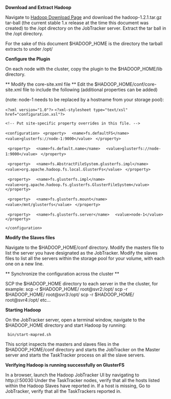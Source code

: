 **Download and Extract Hadoop**


Navigate to [Hadoop Download Page](http://hadoop.apache.org/releases.html#Download) and download the hadoop-1.2.1.tar.gz  tar-ball (the current stable 1.x release at the time this document was created) to the /opt directory on the JobTracker server. Extract the tar ball in the /opt directory.

For the sake of this document $HADOOP_HOME is the directory the tarball extracts to under /opt/

**Configure the Plugin**

On each node with the cluster, copy the plugin to the $HADOOP_HOME/lib directory.

** Modify the core-site.xml file **
Edit the $HADOOP_HOME/conf/core-site.xml file to include the following (additional properties can be added)

(note: node-1 needs to be replaced by a hostname from your storage pool):

`<?xml version="1.0"?>`
`<?xml-stylesheet type="text/xsl" href="configuration.xsl"?>`

`<!-- Put site-specific property overrides in this file. -->`

`<configuration>`
` <property>`
`  <name>fs.defaultFS</name>`
`  <value>glusterfs://node-1:9000</value>`
` </property>`

` <property>`
`  <name>fs.default.name</name>`
`  <value>glusterfs://node-1:9000</value>`
` </property>`

` <property>`
`  <name>fs.AbstractFileSystem.glusterfs.impl</name>`
`  <value>org.apache.hadoop.fs.local.GlusterFs</value>`
` </property>`

` <property>`
`  <name>fs.glusterfs.impl</name>`
`  <value>org.apache.hadoop.fs.glusterfs.GlusterFileSystem</value>`
` </property>`

` <property>`
`  <name>fs.glusterfs.mount</name>`
`  <value>/mnt/glusterfs</value>`
` </property>`

` <property>`
`  <name>fs.glusterfs.server</name>`
`  <value>node-1</value>`
` </property>`

`</configuration>`

**Modify the Slaves files**

Navigate to the $HADOOP_HOME/conf directory. Modify the masters file to list the server you have designated as the JobTracker. Modify the slaves files to list all the servers within the storage pool for your volume, with each one on a new line.

** Synchronize the configuration across the cluster **

SCP the $HADOOP_HOME directory to each server in the  the cluster, for example:
    scp -r $HADOOP_HOME/ root@svr2:/opt/
    scp -r $HADOOP_HOME/ root@svr3:/opt/
    scp -r $HADOOP_HOME/ root@svr4:/opt/
    etc...

**Starting Hadoop**

On the JobTracker server, open a terminal window, navigate to the $HADOOP_HOME directory and start Hadoop by running:

     bin/start-mapred.sh 

This script  inspects the masters and slaves files in the $HADOOP_HOME/conf directory and starts the JobTracker on the Master server and starts the TaskTracker process on all the slave servers.

**Verifying Hadoop is running successfully on GlusterFS**

In a browser, launch the Hadoop JobTracker UI by navigating to http://<JobTrackerHostName>:50030 
Under the TaskTracker nodes, verify that all the hosts listed within the Hadoop Slaves have reported in. If a host is missing, 
Go to JobTracker, verify that all the TaskTrackers reported in.